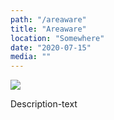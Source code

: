 ```yaml
---
path: "/areaware"
title: "Areaware"
location: "Somewhere"
date: "2020-07-15"
media: ""
---
```


![](../images/Joshua_Graver_2x4_Prada_Puig.jpg)

Description-text
